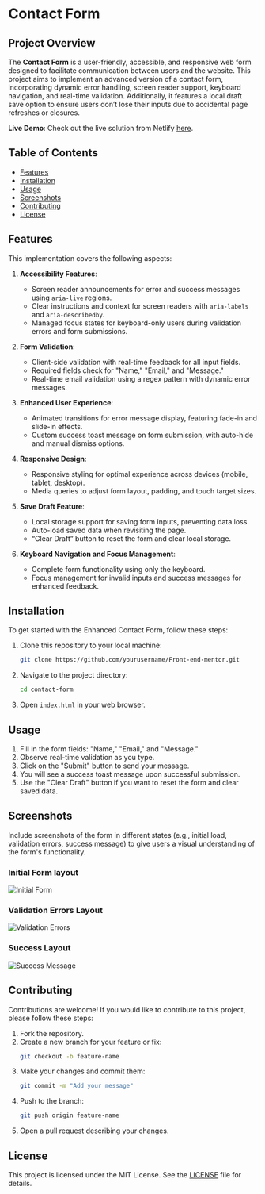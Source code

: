 # Contact Form

## Project Overview

The **Contact Form** is a user-friendly, accessible, and responsive web form designed to facilitate communication between users and the website. This project aims to implement an advanced version of a contact form, incorporating dynamic error handling, screen reader support, keyboard navigation, and real-time validation. Additionally, it features a local draft save option to ensure users don’t lose their inputs due to accidental page refreshes or closures.

**Live Demo**: Check out the live solution from Netlify [here](https://contact-form-valid.netlify.app/).

## Table of Contents

- [Features](#features)
- [Installation](#installation)
- [Usage](#usage)
- [Screenshots](#screenshots)
- [Contributing](#contributing)
- [License](#license)

## Features

This implementation covers the following aspects:

1. **Accessibility Features**:
    - Screen reader announcements for error and success messages using `aria-live` regions.
    - Clear instructions and context for screen readers with `aria-labels` and `aria-describedby`.
    - Managed focus states for keyboard-only users during validation errors and form submissions.

2. **Form Validation**:
    - Client-side validation with real-time feedback for all input fields.
    - Required fields check for "Name," "Email," and "Message."
    - Real-time email validation using a regex pattern with dynamic error messages.

3. **Enhanced User Experience**:
    - Animated transitions for error message display, featuring fade-in and slide-in effects.
    - Custom success toast message on form submission, with auto-hide and manual dismiss options.

4. **Responsive Design**:
    - Responsive styling for optimal experience across devices (mobile, tablet, desktop).
    - Media queries to adjust form layout, padding, and touch target sizes.

5. **Save Draft Feature**:
    - Local storage support for saving form inputs, preventing data loss.
    - Auto-load saved data when revisiting the page.
    - “Clear Draft” button to reset the form and clear local storage.

6. **Keyboard Navigation and Focus Management**:
    - Complete form functionality using only the keyboard.
    - Focus management for invalid inputs and success messages for enhanced feedback.

## Installation

To get started with the Enhanced Contact Form, follow these steps:

1. Clone this repository to your local machine:
    ```bash
    git clone https://github.com/yourusername/Front-end-mentor.git
    ```
2. Navigate to the project directory:
    ```bash
    cd contact-form
    ```
3. Open `index.html` in your web browser.

## Usage

1. Fill in the form fields: "Name," "Email," and "Message."
2. Observe real-time validation as you type.
3. Click on the "Submit" button to send your message.
4. You will see a success toast message upon successful submission.
5. Use the "Clear Draft" button if you want to reset the form and clear saved data.

## Screenshots

Include screenshots of the form in different states (e.g., initial load, validation errors, success message) to give users a visual understanding of the form's functionality.
### Initial Form layout
![Initial Form](./images/mobile-solution.png)
### Validation Errors Layout
![Validation Errors](./images/desktop-error.png)
### Success Layout
![Success Message](./images/mobile-success.png)

## Contributing

Contributions are welcome! If you would like to contribute to this project, please follow these steps:

1. Fork the repository.
2. Create a new branch for your feature or fix:
    ```bash
    git checkout -b feature-name
    ```
3. Make your changes and commit them:
    ```bash
    git commit -m "Add your message"
    ```
4. Push to the branch:
    ```bash
    git push origin feature-name
    ```
5. Open a pull request describing your changes.

## License

This project is licensed under the MIT License. See the [LICENSE](LICENSE) file for details.